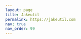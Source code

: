 ```yaml
---
layout: page
title: Jakeutil
permalink: https://jakeutil.com
nav: true
nav_order: 99
---
```


<!-- External link to Jakeutil.com -->
